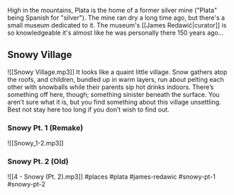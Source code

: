 High in the mountains, Plata is the home of a former silver mine ("Plata" being Spanish for "silver"). The mine ran dry a long time ago, but there's a small museum dedicated to it. The museum's [[James Redawić|curator]] is so knowledgeable it's almost like he was personally there 150 years ago...

## Snowy Village
![[Snowy Village.mp3]]
It looks like a quaint little village. Snow gathers atop the roofs, and children, bundled up in warm layers, run about pelting each other with snowballs while their parents sip hot drinks indoors. There’s something off here, though; something sinister beneath the surface. You aren’t sure what it is, but you find something about this village unsettling. Best not stay here too long if you don’t wish to find out.

### Snowy Pt. 1 (Remake)
![[Snowy_1-2.mp3]]

### Snowy Pt. 2 (Old)
![[4 - Snowy (Pt. 2).mp3]]
#places #plata #james-redawic #snowy-pt-1 #snowy-pt-2
